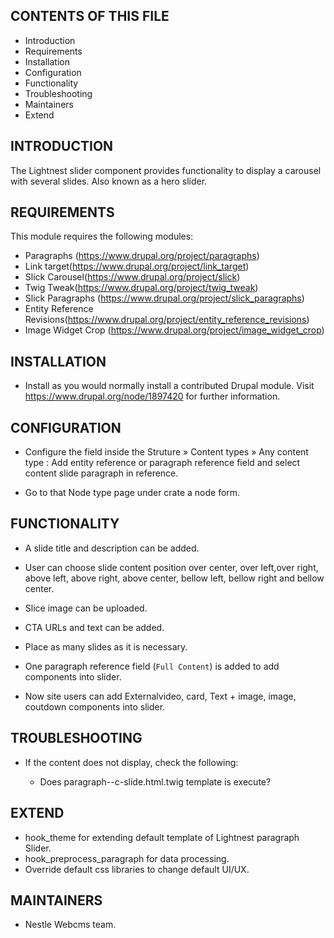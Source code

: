 CONTENTS OF THIS FILE
---------------------

 * Introduction
 * Requirements
 * Installation
 * Configuration
 * Functionality
 * Troubleshooting
 * Maintainers
 * Extend

INTRODUCTION
------------

The Lightnest slider component provides functionality to display a carousel with several slides. Also known as a hero slider.


REQUIREMENTS
------------

This module requires the following modules:

* Paragraphs (https://www.drupal.org/project/paragraphs)
* Link target(https://www.drupal.org/project/link_target)
* Slick Carousel(https://www.drupal.org/project/slick)
* Twig Tweak(https://www.drupal.org/project/twig_tweak)
* Slick Paragraphs (https://www.drupal.org/project/slick_paragraphs)
* Entity Reference Revisions(https://www.drupal.org/project/entity_reference_revisions)
* Image Widget Crop (https://www.drupal.org/project/image_widget_crop)

INSTALLATION
------------

* Install as you would normally install a contributed Drupal module. Visit
   https://www.drupal.org/node/1897420 for further information.


CONFIGURATION
-------------

* Configure the field inside the Struture » Content types » Any content type : Add entity reference or paragraph reference field and select content slide paragraph in reference.

* Go to that Node type page under crate a node form.

FUNCTIONALITY
-------------

* A slide title and description can be added.

* User can choose slide content position over center, over left,over right, above left, above right, above center, bellow left, bellow right and bellow center.

* Slice image can be uploaded.

* CTA URLs and text can be added.

* Place as many slides as it is necessary.

* One paragraph reference field (`Full Content`) is added to add components into slider.

* Now site users can add Externalvideo, card, Text + image, image, coutdown components into slider.

TROUBLESHOOTING
---------------

 * If the content does not display, check the following:

   - Does paragraph--c-slide.html.twig template is execute?

EXTEND
------

 * hook_theme for extending default template of Lightnest paragraph Slider.
 * hook_preprocess_paragraph for data processing.
 * Override default css libraries to change default UI/UX.

MAINTAINERS
-----------

* Nestle Webcms team.